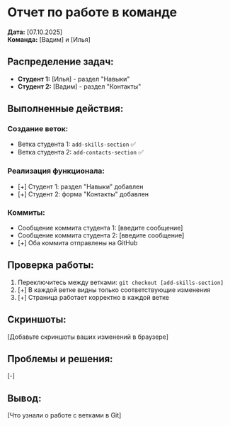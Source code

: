 # Отчет по работе в команде

**Дата:** [07.10.2025]  
**Команда:** [Вадим] и [Илья]

## Распределение задач:
- **Студент 1:** [Илья] - раздел "Навыки"
- **Студент 2:** [Вадим] - раздел "Контакты"

## Выполненные действия:

### Создание веток:
- Ветка студента 1: `add-skills-section` ✅
- Ветка студента 2: `add-contacts-section` ✅

### Реализация функционала:
- [+] Студент 1: раздел "Навыки" добавлен
- [+] Студент 2: форма "Контакты" добавлен

### Коммиты:
- Сообщение коммита студента 1: [введите сообщение]
- Сообщение коммита студента 2: [введите сообщение]
- [+] Оба коммита отправлены на GitHub

## Проверка работы:
1. Переключитесь между ветками: `git checkout [add-skills-section]`
2. [+] В каждой ветке видны только соответствующие изменения
3. [+] Страница работает корректно в каждой ветке

## Скриншоты:
[Добавьте скриншоты ваших изменений в браузере]

## Проблемы и решения:
[-]

## Вывод:

[Что узнали о работе с ветками в Git]

